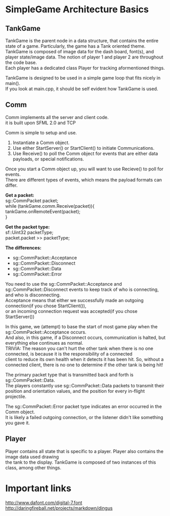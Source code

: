 SimpleGame Architecture Basics  
==============================
TankGame  
--------
TankGame is the parent node in a data structure, that contains the entire state of a game. Particularly, the game has a Tank oriented theme.  
TankGame is composed of image data for the dash board, font(s), and player state/image data. The notion of player 1 and player 2 are throughout the code base.  
Each player has a dedicated class Player for tracking aformentioned things.  
  
TankGame is designed to be used in a simple game loop that fits nicely in main().  
If you look at main.cpp, it should be self evident how TankGame is used.
  
Comm  
----
Comm implements all the server and client code.  
it is built upon SFML 2.0 and TCP  
  
Comm is simple to setup and use.  
1. Instantiate a Comm object.  
2. Use either StartServer() or StartClient() to initiate Communications.  
3. Use Receive() to poll the Comm object for events that are either data payloads, or special notifications.  
  
Once you start a Comm object up, you will want to use Recieve() to poll for events.  
There are different types of events, which means the payload formats can differ.  
  
**Get a packet:**  
        sg::CommPacket packet;  
        while (tankGame.comm.Receive(packet)){  
            tankGame.onRemoteEvent(packet);  
        }  

**Get the packet type:**  
        sf::Uint32 packetType;  
        packet.packet >> packetType;  

**The differences:**  
 * sg::CommPacket::Acceptance  
 * sg::CommPacket::Disconnect  
 * sg::CommPacket::Data  
 * sg::CommPacket::Error  
  
  
You need to use the sg::CommPacket::Acceptance and sg::CommPacket::Disconnect events to keep track of who is connecting, and who is disconnecting.  
Acceptance means that either we successfully made an outgoing connection(if you chose StartClient()),  
or an incoming connection request was accepted(if you chose StartServer())  
  
In this game, we (attempt) to base the start of most game play when the sg::CommPacket::Acceptance occurs.  
And also, in this game, if a Disconnect occurs, communication is halted, but everything else continues as normal.  
TRIVIA: The reason you can't hurt the other tank when there is no one connected, is because it is the responsibility of a connected  
client to reduce its own health when it detects it has been hit. So, without a connected client, there is no one to determine if the other tank is being hit!  
  
The primary packet type that is transmitted back and forth is sg::CommPacket::Data.  
The players constantly use sg::CommPacket::Data packets to transmit their position and orientation values, and the position for every in-flight projectile.  
  
The sg::CommPacket::Error packet type indicates an error occurred in the Comm object.  
It is likely a failed outgoing connection, or the listener didn't like something you gave it.
  
Player  
------
Player contains all state that is specific to a player. Player also contains the image data used drawing  
the tank to the display. TankGame is composed of two instances of this class, among other things.  
  
  
Important links  
===============  
http://www.dafont.com/digital-7.font  
http://daringfireball.net/projects/markdown/dingus
